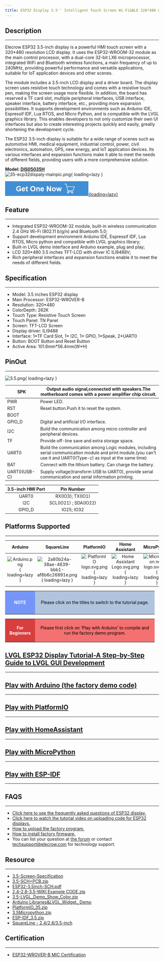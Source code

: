 ```yaml
---
title: ESP32 Display 3.5'' Intelligent Touch Screen Wi-Fi&BLE 320*480 HMI Display
---
```


## Description
-----------

Elecrow ESP32 3.5-inch display is a powerful HMI touch screen with a 320\*480 resolution LCD display. It uses the ESP32-WROOM-32 module as the main control processor, with a dual-core 32-bit LX6 microprocessor, integrated WiFi and Bluetooth wireless functions, a main frequency of up to 240MHz, providing powerful performance and versatile applications, suitable for IoT application devices and other scenes.

The module includes a 3.5-inch LCD display and a driver board. The display screen uses resistive touch technology and comes with a resistive touch pen, making the screen usage more flexible. In addition, the board has reserved a TF card slot, multiple peripheral interfaces, USB interface, speaker interface, battery interface, etc., providing more expansion possibilities. It supports development environments such as Arduino IDE, Espressif IDF, Lua RTOS, and Micro Python, and is compatible with the LVGL graphics library. This enables developers to not only customize their own UI interfaces but also to create interesting projects quickly and easily, greatly shortening the development cycle.

The ESP32 3.5-inch display is suitable for a wide range of scenes such as automotive HMI, medical equipment, industrial control, power, civil electronics, automation, GPS, new energy, and IoT application devices. Its various interfaces and expansion functions make it able to meet the needs of different fields, providing users with a more comprehensive solution.

**Model: [DIS05035H](https://www.elecrow.com/esp32-display-3-5-inch-hmi-display-spi-tft-lcd-touch-screen.html)**   
![35-ecp32dispaly-mainpic.png](https://wiki.elecrow.com/images/thumb/2/2f/35-ecp32dispaly-mainpic.png/400px-35-ecp32dispaly-mainpic.png){ loading=lazy }

[![Alt text](../../assets/images/Get_one_now.png){loading=lazy}](https://www.elecrow.com/esp32-display-3-5-inch-hmi-display-spi-tft-lcd-touch-screen.html "Title text")

## Feature
-------

- Integrated ESP32-WROOM-32 module, built-in wireless communication 2.4 GHz Wi-Fi (802.11 b/g/n) and Bluetooth 5.0;
- Support development environment Arduino IDE, Espressif IDF, Lua RTOS, Micro python and compatible with LVGL graphics library;
- Built-in LVGL demo interface and Arduino example, plug and play;
- LCD 320\*480 3.5 inches TFT-LCD with driver IC ILI9488V;
- Rich peripheral interfaces and expansion functions enable it to meet the needs of different fields.

## Specification
-------------

- Model: 3.5 inches ESP32 display
- Main Processor: ESP32-WROVER-B
- Resolution: 320\*480
- ColorDepth: 262K
- Touch Type: Resistive Touch Screen
- Touch Panel: TN Panel
- Screen: TFT-LCD Screen
- Display driver: ILI9488
- Interface: 1\*TF Card Slot, 1\* I2C, 1\* GPIO, 1\*Speak, 2\*UART0
- Button: BOOT Button and Reset Button
- Active Area: 101.6mm\*56.4mm(W\*H)

## PinOut
------

![3.5.png](https://wiki.elecrow.com/images/thumb/a/aa/3.5.png/600px-3.5.png){ loading=lazy }

| SPK | Output audio signal,connected with speakers.The motherboard comes with a power amplifier chip circuit. |
|---|---|
| PWR | Power LED. |
| RST | Reset button.Push it to reset the system. |
| BOOT |  |
| GPIO\_D | Digital and artificial I/O interface. |
| I2C | Build the communication among micro controller and peripheral devices. |
| TF | Provide off-line save and extra storage space. |
| UART0 | Build the communication among Logic modules, including serial communication module and print module.(you can't use it and UART0(Type-c) as input at the same time) |
| BAT | Connect with the lithium battery. Can charge the battery. |
| UART0(USB-C) | Supply voltage(transform USB to UART0), provide serial communication and serial information printing. |

| **3.5-inch HMI Port** | **Pin Number** |
|:-:|:-:|
| UART0 | RX(IO3); TX(IO1) |
| I2C | SCL(IO21) ; SDA(IO22) |
| GPIO\_D | IO25; IO32 |

## Platforms Supported
-------------------

| **Arduino** | **SquareLine** | **PlatformIO** | **Home Assistant** | **MicroPython** | **ESP-IDF** |
|:-:|:-:|:-:|:-:|:-:|:-:|
| ![Arduino.png](https://wiki.elecrow.com/images/thumb/6/63/Arduino.png/150px-Arduino.png){ loading=lazy } | ![2a80b24a-38ae-4639-bbb1-af8b6c26891e.png](https://wiki.elecrow.com/images/thumb/9/9b/2a80b24a-38ae-4639-bbb1-af8b6c26891e.png/150px-2a80b24a-38ae-4639-bbb1-af8b6c26891e.png){ loading=lazy } | ![PlatformIO logo.svg.png](https://wiki.elecrow.com/images/thumb/8/82/PlatformIO_logo.svg.png/150px-PlatformIO_logo.svg.png){ loading=lazy } | ![Home Assistant Logo.svg.png](https://wiki.elecrow.com/images/thumb/0/08/Home_Assistant_Logo.svg.png/150px-Home_Assistant_Logo.svg.png){ loading=lazy } | ![MicroPython new logo.svg.png](https://wiki.elecrow.com/images/thumb/c/c9/MicroPython_new_logo.svg.png/150px-MicroPython_new_logo.svg.png){ loading=lazy } | ![38b1d992-8f73-42bb-a922-318053d9042a.png](https://wiki.elecrow.com/images/thumb/5/5c/38b1d992-8f73-42bb-a922-318053d9042a.png/150px-38b1d992-8f73-42bb-a922-318053d9042a.png){ loading=lazy } |

<table>
    <tbody>
        <tr>
            <td style="text-align: center;height:5em;width:6em;background:#7595F8;color:white"><b>NOTE</b></td>
            <td style="text-align: center;background:#B0C4DE;color:black;width:27em">Please click on the titles to switch to the tutorial page.</td>
        </tr>
    </tbody>
</table>

<table>
    <tbody>
        <tr>
            <td style="text-align: center;height:5em;width:6em;background:#D83E3E;color:white"><b>For Beginners</b></td>
            <td style="text-align: center;background:#F57171;color:black;width:27em">Please first click on 'Play with Arduino' to compile and run the factory demo program.</td>
        </tr>
    </tbody>
</table>

## [LVGL ESP32 Display Tutorial-A Step-by-Step Guide to LVGL GUI Development](../../Tutorials/lvgl-esp32-display-tutorial-a-step-by-step-guide-to-lvgl-gui-development.md#lesson01-introducing-the-esp32-display-series-and-environment-configuration)
-----------------------------

## [Play with Arduino (the factory demo code)](./ESP32_Display_3.5-inch_HMI_Arduino_Tutorial.md)
---------------------------

## [Play with PlatformIO](./24-28-35-inch-ESP32-Display-PlatformIO-Tutorial.md)
---------------------------

## [Play with HomeAssistant](https://www.elecrow.com/download/product/ESP32_Display/3.5inch/HomeAssistant_35.zip)
---------------------------

## [Play with MicroPython](./ESP32_Display_3.5-inch_HMI_MicroPython_Tutorial.md)
-------------------------

## [Play with ESP-IDF](https://www.elecrow.com/download/product/ESP32_Display/3.5inch/ESP-IDF_3.5.zip)
-------------------------

## FAQS
----

- [Click here to see the frequently asked questions of ESP32 display.](https://forum.elecrow.com/discussion/492/esp-terminal-esp32-hmi-display-faqs)
- [Click here to watch the tutorial video on uploading code for ESP32 displays.](https://www.youtube.com/watch?v=EARkhr3ABEY)
- [How to upload the factory program.](https://forum.elecrow.com/discussion/495/how-to-upload-the-esp32-display-factory-program-by-arduino-ide)
- [How to install factory firmware.](https://forum.elecrow.com/discussion/510/how-to-install-the-factory-demo-firmware-with-flash-download-tool/p1?new=1)
- You can list your question at [the forum](https://forum.elecrow.com/) or contact techsupport@elecrow.com for technology support.

## Resource
--------

- [3.5-Screen-Specification](https://wiki.elecrow.com/images/d/dc/QD354801_Specification.pdf)
- [3.5-SCH+PCB.zip](https://wiki.elecrow.com/images/d/d9/DIS05035H-SCH%2BPCB.zip)
- [ESP32-3.5inch-SCH.pdf](https://www.elecrow.com/wiki/images/c/c7/DIS05035H-ESP32-V1.0-20230309.pdf)
- [2.4-2.8-3.5-WIKI Example CODE.zip](https://www.elecrow.com/wiki/images/1/15/2.4-2.8-3.5-WIKI%E4%BB%A3%E7%A0%81.zip)
- [3.5-LVGL\_Demo\_Show\_Color.zip](https://wiki.elecrow.com/images/7/70/LVGL_Arduino3.5RTP-Hor.zip)
- [Arduino Libraries&amp;LVGL\_Widget\_ Demo](https://www.elecrow.com/download/product/ESP32_Display/3.5inch/Arduino_35.zip)
- [PlatformIO\_35.zip](https://www.elecrow.com/download/product/ESP32_Display/3.5inch/PlatformIO_35.zip)
- [3.5Micropython.zip](https://www.elecrow.com/download/product/ESP32_Display/3.5inch/3.5Micropython.zip)
- [ESP-IDF\_3.5.zip](https://www.elecrow.com/download/product/ESP32_Display/3.5inch/ESP-IDF_3.5.zip)
- [SquareLine - 2.4/2.8/3.5-inch](https://youtu.be/Ls0uLyeAgiw)

## Certification
-----

- [ESP32-WROVER-B MIC Certification](https://wiki.elecrow.com/images/d/d7/ESP32-WROVER-B_MIC_Certificate.pdf)